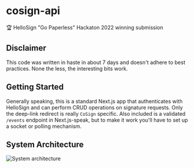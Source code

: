 # cosign-api

🏆 HelloSign "Go Paperless" Hackaton 2022 winning submission

## Disclaimer

This code was written in haste in about 7 days and doesn't adhere to best practices. None the less, the interesting bits work.

## Getting Started

Generally speaking, this is a standard Next.js app that authenticates with HelloSign and can perform CRUD operations on signature requests. Only the deep-link redirect is really `CoSign` specific. Also included is a validated `/events` endpoint in Next.js-speak, but to make it work you'll have to set up a socket or polling mechanism.

## System Architecture

![System architecture](./design.png)
